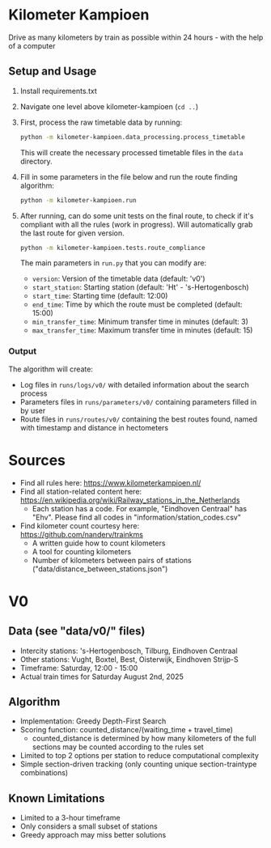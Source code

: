 # Kilometer Kampioen
Drive as many kilometers by train as possible within 24 hours - with the help of a computer

## Setup and Usage
1. Install requirements.txt
2. Navigate one level above kilometer-kampioen (`cd ..`)
3. First, process the raw timetable data by running:
   ```bash
   python -m kilometer-kampioen.data_processing.process_timetable
   ```
   This will create the necessary processed timetable files in the `data` directory.

4. Fill in some parameters in the file below and run the route finding algorithm:
   ```bash
   python -m kilometer-kampioen.run
   ```

5. After running, can do some unit tests on the final route, to check if it's compliant with all the rules (work in progress). Will automatically grab the last route for given version.
   ```bash
   python -m kilometer-kampioen.tests.route_compliance
   ```

   The main parameters in `run.py` that you can modify are:
   - `version`: Version of the timetable data (default: 'v0')
   - `start_station`: Starting station (default: 'Ht' - 's-Hertogenbosch)
   - `start_time`: Starting time (default: 12:00)
   - `end_time`: Time by which the route must be completed (default: 15:00)
   - `min_transfer_time`: Minimum transfer time in minutes (default: 3)
   - `max_transfer_time`: Maximum transfer time in minutes (default: 15)


### Output
The algorithm will create:
- Log files in `runs/logs/v0/` with detailed information about the search process
- Parameters files in `runs/parameters/v0/` containing parameters filled in by user
- Route files in `runs/routes/v0/` containing the best routes found, named with timestamp and distance in hectometers

# Sources
- Find all rules here: https://www.kilometerkampioen.nl/
- Find all station-related content here: https://en.wikipedia.org/wiki/Railway_stations_in_the_Netherlands
    - Each station has a code. For example, "Eindhoven Centraal" has "Ehv". Please find all codes in "information/station_codes.csv"
- Find kilometer count courtesy here: https://github.com/nanderv/trainkms
    - A written guide how to count kilometers
    - A tool for counting kilometers
    - Number of kilometers between pairs of stations ("data/distance_between_stations.json")

# V0
## Data (see "data/v0/" files)
- Intercity stations: 's-Hertogenbosch, Tilburg, Eindhoven Centraal
- Other stations: Vught, Boxtel, Best, Oisterwijk, Eindhoven Strijp-S
- Timeframe: Saturday, 12:00 - 15:00
- Actual train times for Saturday August 2nd, 2025

## Algorithm
- Implementation: Greedy Depth-First Search
- Scoring function: counted_distance/(waiting_time + travel_time)
  - counted_distance is determined by how many kilometers of the full sections may be counted according to the rules set 
- Limited to top 2 options per station to reduce computational complexity
- Simple section-driven tracking (only counting unique section-traintype combinations)

## Known Limitations
- Limited to a 3-hour timeframe
- Only considers a small subset of stations
- Greedy approach may miss better solutions